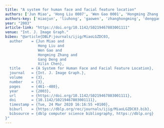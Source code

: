 ```yaml
---
title: "A system for human face and facial feature location"
authors: ['Jun Miao', 'Hong Liu 0007', 'Wen Gao 0001', 'Hongming Zhang', 'Gang Deng', 'Xilin Chen']
authors-key: ['miaojun', 'liuhong', 'gaowen', 'zhanghongming', 'denggang', 'chenxilin']
year: "2003"
article-link: "https://doi.org/10.1142/S0219467803001111"
venue: "Int. J. Image Graph."
bibex: "@article{DBLP:journals/ijig/MiaoLGZDC03,
  author    = {Jun Miao and
               Hong Liu and
               Wen Gao and
               Hongming Zhang and
               Gang Deng and
               Xilin Chen},
  title     = {A System for Human Face and Facial Feature Location},
  journal   = {Int. J. Image Graph.},
  volume    = {3},
  number    = {3},
  pages     = {461--480},
  year      = {2003},
  url       = {https://doi.org/10.1142/S0219467803001111},
  doi       = {10.1142/S0219467803001111},
  timestamp = {Tue, 24 Mar 2020 16:16:55 +0100},
  biburl    = {https://dblp.org/rec/journals/ijig/MiaoLGZDC03.bib},
  bibsource = {dblp computer science bibliography, https://dblp.org}
}"
---
```

